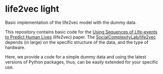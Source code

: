# life2vec light
Basic implementation of the life2vec model with the dummy data. 

This repository contains basic code for the [Using Sequences of Life-events to Predict Human Lives](https://doi.org/10.21203/rs.3.rs-2975478/v1) (life2vec) paper. The [SocialComplexityLab/life2vec](https://github.com/SocialComplexityLab/life2vec) depends (in large) on the specific structure of the data, and the type of hardware.

Here, we provide a code for a simple dummy data and using the latest versions of Python packages, thus, can be easily extended for your specific use.


